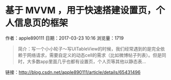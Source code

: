 # 基于 MVVM ，用于快速搭建设置页，个人信息页的框架
作者：apple890111
日期：2017-03-23 10:16
浏览量：1719
> 简介：写一个小小轮子～写UITableView的时候，我们经常遇到的是完全依赖于网络请求，需要自定义的动态cell的需求（比如微博帖子列表）。但是同时，大多数app里面几乎也都有设置页，个人页等其他以静态表...

 链接：http://blog.csdn.net/apple890111/article/details/65431496

